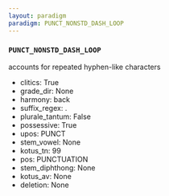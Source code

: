 ```yaml
---
layout: paradigm
paradigm: PUNCT_NONSTD_DASH_LOOP
---
```

### ` PUNCT_NONSTD_DASH_LOOP `

accounts for repeated hyphen-like characters
* clitics: True
* grade_dir: None
* harmony: back
* suffix_regex: .
* plurale_tantum: False
* possessive: True
* upos: PUNCT
* stem_vowel: None
* kotus_tn: 99
* pos: PUNCTUATION
* stem_diphthong: None
* kotus_av: None
* deletion: None
